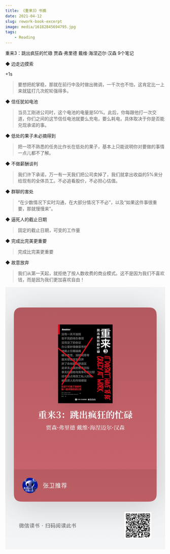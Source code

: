 ```yaml
---
title: 《重来3》书摘
date: 2021-04-12
slug: rework-book-excerpt
image: media/16182845694795.jpg
tags:
    - Reading
---
```


重来3：跳出疯狂的忙碌
贾森·弗里德 戴维·海涅迈尔·汉森
9个笔记


◆ 边走边摸索

+1s
> 要想把舵掌稳，那就在前行中及时做出微调，一千次也不怕，这肯定比一上来就猛打几次舵轮强得多。



◆ 信任犹如电池

> 当员工刚进公司时，这个电池的电量是50%。此后，你每跟他打一次交道，你们之间的这节信任电池就要么充电，要么耗电，具体取决于你是否能兑现承诺的事。


◆ 低处的果子未必摘得到

> 把一项不熟悉的任务比作长在低处的果子，基本上只能说明你对要做的事情一点儿都不了解。


◆ 不做薪酬谈判

> 我们许下承诺，万一有一天我们把公司卖掉了，我们就拿出收益的5%来分给现有的全体员工。不必追看股价，不必担心估值。


◆ 群聊的害处

> “在少数情况下实时沟通，在大部分情况下不必”，以及“如果这件事很重要，那就慢慢来”。


◆ 逼死人的截止日期

> 固定的截止日期，可变的工作量


◆ 完成比完美更重要

> 完成比完美更重要


◆ 故意放弃

> 我们从第一天起，就拒绝了按人数收费的商业模式。这不是因为我们不喜欢钱，而是因为我们更加喜欢自由！


![](media/16181943749777.jpg)
